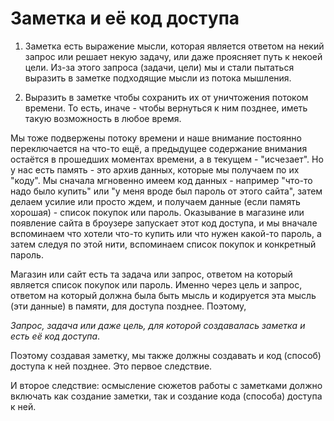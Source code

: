 # Заметка и её код доступа

1. Заметка есть выражение мысли, которая является ответом на некий запрос или решает некую задачу, или даже проясняет путь к некоей цели. Из-за этого запроса (задачи, цели) мы и стали пытаться выразить в заметке подходящие мысли из потока мышления.

2. Выразить в заметке чтобы сохранить их от уничтожения потоком времени. То есть, иначе - чтобы вернуться к ним позднее, иметь такую возможность в любое время.

Мы тоже подвержены потоку времени и наше внимание постоянно переключается на что-то ещё, а предыдущее содержание внимания остаётся в прошедших моментах времени, а в текущем - "исчезает". Но у нас есть память - это архив данных, которые мы получаем по их "коду". Мы сначала мгновенно имеем код данных - например "что-то надо было купить" или "у меня вроде был пароль от этого сайта", затем делаем усилие или просто ждем, и получаем данные (если память хорошая) - список покупок или пароль. Оказывание в магазине или появление сайта в броузере запускает этот код доступа, и мы вначале вспоминаем что хотели что-то купить или что нужен какой-то пароль, а затем следуя по этой нити, вспоминаем список покупок и конкретный пароль.

Магазин или сайт есть та задача или запрос, ответом на который является список покупок или пароль. Именно через цель и запрос, ответом на который должна была быть мысль и кодируется эта мысль (эти данные) в памяти, для доступа позднее. Поэтому,

_Запрос, задача или даже цель, для которой создавалась заметка и есть её код доступа_.

Поэтому создавая заметку, мы также должны создавать и код (способ) доступа к ней позднее. Это первое следствие.

И второе следствие: осмысление сюжетов работы с заметками должно включать как создание заметки, так и создание кода (способа) доступа к ней.
